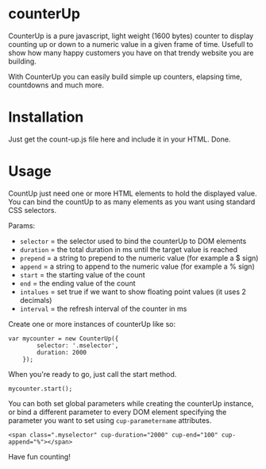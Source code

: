# counterUp

CounterUp is a pure javascript, light weight (1600 bytes) counter to display counting up or down to a numeric value in a given frame of time. Usefull to show how many happy customers you have on that trendy website you are building.

With CounterUp you can easily build simple up counters, elapsing time, countdowns and much more.


# Installation


Just get the count-up.js file here and include it in your HTML. Done.


# Usage


CountUp just need one or more HTML elements to hold the displayed value. You can bind the countUp to as many elements as you want using standard CSS selectors.

Params:
- `selector` = the selector used to bind the counterUp to DOM elements
- `duration` = the total duration in ms until the target value is reached
- `prepend`  = a string to prepend to the numeric value (for example a $ sign)
- `append`   = a string to append to the numeric value (for example a % sign)
- `start`    = the starting value of the count
- `end`      = the ending value of the count
- `intalues` = set true if we want to show floating point values (it uses 2 decimals)
- `interval` = the refresh interval of the counter in ms

Create one or more instances of counterUp like so:

```
var mycounter = new CounterUp({
        selector: '.mselector',
        duration: 2000
    });
```

When you're ready to go, just call the start method.

`mycounter.start();`

You can both set global parameters while creating the counterUp instance, or bind a different parameter to every DOM element specifying the parameter you want to set using `cup-parametername` attributes.

`<span class=".myselector" cup-duration="2000" cup-end="100" cup-append="%"></span>`

Have fun counting!
